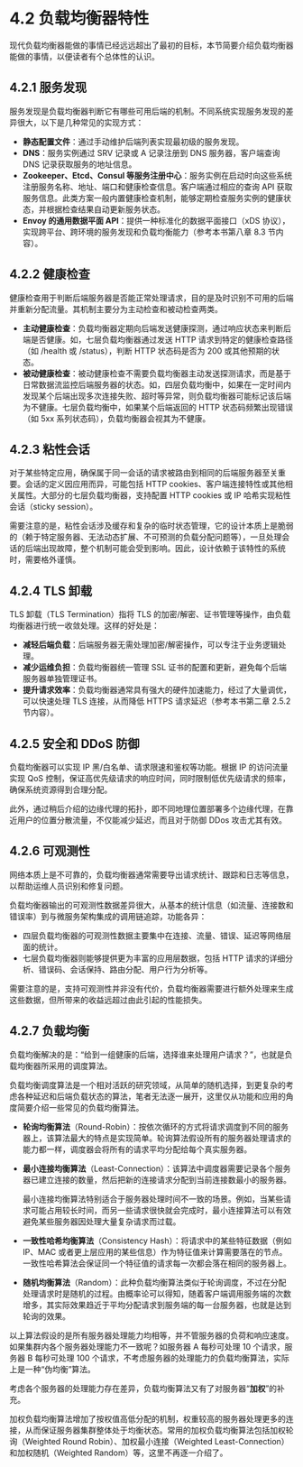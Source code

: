 # 4.2 负载均衡器特性


现代负载均衡器能做的事情已经远远超出了最初的目标，本节简要介绍负载均衡器能做的事情，以便读者有个总体性的认识。

## 4.2.1 服务发现

服务发现是负载均衡器判断它有哪些可用后端的机制。不同系统实现服务发现的差异很大，以下是几种常见的实现方式：

- **静态配置文件**：通过手动维护后端列表实现最初级的服务发现。
- **DNS**：服务实例通过 SRV 记录或 A 记录注册到 DNS 服务器，客户端查询 DNS 记录获取服务的地址信息。
- **Zookeeper、Etcd、Consul 等服务注册中心**：服务实例在启动时向这些系统注册服务名称、地址、端口和健康检查信息。客户端通过相应的查询 API 获取服务信息。此类方案一般内置健康检查机制，能够定期检查服务实例的健康状态，并根据检查结果自动更新服务状态。
- **Envoy 的通用数据平面 API**：提供一种标准化的数据平面接口（xDS 协议），实现跨平台、跨环境的服务发现和负载均衡能力（参考本书第八章 8.3 节内容）。

## 4.2.2 健康检查

健康检查用于判断后端服务器是否能正常处理请求，目的是及时识别不可用的后端并重新分配流量。其机制主要分为主动检查和被动检查两类。

- **主动健康检查**：负载均衡器定期向后端发送健康探测，通过响应状态来判断后端是否健康。如，七层负载均衡器通过发送 HTTP 请求到特定的健康检查路径（如 /health 或 /status），判断 HTTP 状态码是否为 200 或其他预期的状态。
- **被动健康检查**：被动健康检查不需要负载均衡器主动发送探测请求，而是基于日常数据流监控后端服务器的状态。如，四层负载均衡中，如果在一定时间内发现某个后端出现多次连接失败、超时等异常，则负载均衡器可能标记该后端为不健康。七层负载均衡中，如果某个后端返回的 HTTP 状态码频繁出现错误（如 5xx 系列状态码），负载均衡器会视其为不健康。

## 4.2.3 粘性会话

对于某些特定应用，确保属于同一会话的请求被路由到相同的后端服务器至关重要。会话的定义因应用而异，可能包括 HTTP cookies、客户端连接特性或其他相关属性。大部分的七层负载均衡器，支持配置 HTTP cookies 或 IP 哈希实现粘性会话（sticky session）。

需要注意的是，粘性会话涉及缓存和复杂的临时状态管理，它的设计本质上是脆弱的（赖于特定服务器、无法动态扩展、不可预测的负载分配问题等），一旦处理会话的后端出现故障，整个机制可能会受到影响。因此，设计依赖于该特性的系统时，需要格外谨慎。

## 4.2.4 TLS 卸载

TLS 卸载（TLS Termination）指将 TLS 的加密/解密、证书管理等操作，由负载均衡器进行统一收敛处理。这样的好处是：
- **减轻后端负载**：后端服务器无需处理加密/解密操作，可以专注于业务逻辑处理。
- **减少运维负担**：负载均衡器统一管理 SSL 证书的配置和更新，避免每个后端服务器单独管理证书。
- **提升请求效率**：负载均衡器通常具有强大的硬件加速能力，经过了大量调优，可以快速处理 TLS 连接，从而降低 HTTPS 请求延迟（参考本书第二章 2.5.2 节内容）。

## 4.2.5 安全和 DDoS 防御

负载均衡器可以实现 IP 黑/白名单、请求限速和鉴权等功能。根据 IP 的访问流量实现 QoS 控制，保证高优先级请求的响应时间，同时限制低优先级请求的频率，确保系统资源得到合理分配。

此外，通过稍后介绍的边缘代理的拓扑，即不同地理位置部署多个边缘代理，在靠近用户的位置分散流量，不仅能减少延迟，而且对于防御 DDos 攻击尤其有效。


## 4.2.6 可观测性

网络本质上是不可靠的，负载均衡器通常需要导出请求统计、跟踪和日志等信息，以帮助运维人员识别和修复问题。

负载均衡器输出的可观测性数据差异很大，从基本的统计信息（如流量、连接数和错误率）到与微服务架构集成的调用链追踪，功能各异：

- 四层负载均衡器的可观测性数据主要集中在连接、流量、错误、延迟等网络层面的统计。
- 七层负载均衡器则能够提供更为丰富的应用层数据，包括 HTTP 请求的详细分析、错误码、会话保持、路由分配、用户行为分析等。

需要注意的是，支持可观测性并非没有代价，负载均衡器需要进行额外处理来生成这些数据，但所带来的收益远超过由此引起的性能损失。

## 4.2.7 负载均衡

负载均衡解决的是：“给到一组健康的后端，选择谁来处理用户请求？”，也就是负载均衡器所采用的调度算法。

负载均衡调度算法是一个相对活跃的研究领域，从简单的随机选择，到更复杂的考虑各种延迟和后端负载状态的算法，笔者无法逐一展开，这里仅从功能和应用的角度简要介绍一些常见的负载均衡算法。

- **轮询均衡算法**（Round-Robin）：按依次循环的方式将请求调度到不同的服务器上，该算法最大的特点是实现简单。轮询算法假设所有的服务器处理请求的能力都一样，调度器会将所有的请求平均分配给每个真实服务器。

- **最小连接均衡算法**（Least-Connection）：该算法中调度器需要记录各个服务器已建立连接的数量，然后把新的连接请求分配到当前连接数最小的服务器。
	
	最小连接均衡算法特别适合于服务器处理时间不一致的场景。例如，当某些请求可能占用较长时间，而另一些请求很快就会完成时，最小连接算法可以有效避免某些服务器因处理大量复杂请求而过载。

- **一致性哈希均衡算法**（Consistency Hash）：将请求中的某些特征数据（例如 IP、MAC 或者更上层应用的某些信息）作为特征值来计算需要落在的节点。一致性哈希算法会保证同一个特征值的请求每一次都会落在相同的服务器上。

- **随机均衡算法**（Random）：此种负载均衡算法类似于轮询调度，不过在分配处理请求时是随机的过程。由概率论可以得知，随着客户端调用服务端的次数增多，其实际效果趋近于平均分配请求到服务端的每一台服务器，也就是达到轮询的效果。

以上算法假设的是所有服务器处理能力均相等，并不管服务器的负荷和响应速度。如果集群内各个服务器处理能力不一致呢？如服务器 A 每秒可处理 10 个请求，服务器 B 每秒可处理 100 个请求，不考虑服务器的处理能力的负载均衡算法，实际上是一种“伪均衡”算法。

考虑各个服务器的处理能力存在差异，负载均衡算法又有了对服务器“**加权**”的补充。

加权负载均衡算法增加了按权值高低分配的机制，权重较高的服务器处理更多的连接，从而保证服务器集群整体处于均衡状态。常用的加权负载均衡算法包括加权轮询（Weighted Round Robin）、加权最小连接（Weighted Least-Connection）和加权随机（Weighted Random）等，这里不再逐一介绍了。
